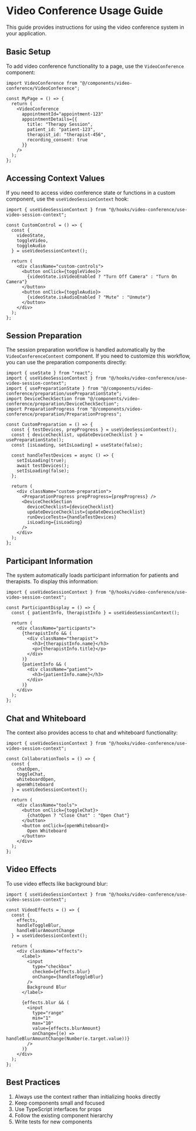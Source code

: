 
# Video Conference Usage Guide

This guide provides instructions for using the video conference system in your application.

## Basic Setup

To add video conference functionality to a page, use the `VideoConference` component:

```tsx
import VideoConference from "@/components/video-conference/VideoConference";

const MyPage = () => {
  return (
    <VideoConference
      appointmentId="appointment-123"
      appointmentDetails={{
        title: "Therapy Session",
        patient_id: "patient-123",
        therapist_id: "therapist-456",
        recording_consent: true
      }}
    />
  );
};
```

## Accessing Context Values

If you need to access video conference state or functions in a custom component, use the `useVideoSessionContext` hook:

```tsx
import { useVideoSessionContext } from "@/hooks/video-conference/use-video-session-context";

const CustomControl = () => {
  const { 
    videoState,
    toggleVideo,
    toggleAudio
  } = useVideoSessionContext();
  
  return (
    <div className="custom-controls">
      <button onClick={toggleVideo}>
        {videoState.isVideoEnabled ? "Turn Off Camera" : "Turn On Camera"}
      </button>
      <button onClick={toggleAudio}>
        {videoState.isAudioEnabled ? "Mute" : "Unmute"}
      </button>
    </div>
  );
};
```

## Session Preparation

The session preparation workflow is handled automatically by the `VideoConferenceContent` component. If you need to customize this workflow, you can use the preparation components directly:

```tsx
import { useState } from "react";
import { useVideoSessionContext } from "@/hooks/video-conference/use-video-session-context";
import { usePreparationState } from "@/components/video-conference/preparation/usePreparationState";
import DeviceCheckSection from "@/components/video-conference/preparation/DeviceCheckSection";
import PreparationProgress from "@/components/video-conference/preparation/PreparationProgress";

const CustomPreparation = () => {
  const { testDevices, prepProgress } = useVideoSessionContext();
  const { deviceChecklist, updateDeviceChecklist } = usePreparationState();
  const [isLoading, setIsLoading] = useState(false);
  
  const handleTestDevices = async () => {
    setIsLoading(true);
    await testDevices();
    setIsLoading(false);
  };
  
  return (
    <div className="custom-preparation">
      <PreparationProgress prepProgress={prepProgress} />
      <DeviceCheckSection 
        deviceChecklist={deviceChecklist}
        updateDeviceChecklist={updateDeviceChecklist}
        runDeviceTests={handleTestDevices}
        isLoading={isLoading}
      />
    </div>
  );
};
```

## Participant Information

The system automatically loads participant information for patients and therapists. To display this information:

```tsx
import { useVideoSessionContext } from "@/hooks/video-conference/use-video-session-context";

const ParticipantDisplay = () => {
  const { patientInfo, therapistInfo } = useVideoSessionContext();
  
  return (
    <div className="participants">
      {therapistInfo && (
        <div className="therapist">
          <h3>{therapistInfo.name}</h3>
          <p>{therapistInfo.title}</p>
        </div>
      )}
      {patientInfo && (
        <div className="patient">
          <h3>{patientInfo.name}</h3>
        </div>
      )}
    </div>
  );
};
```

## Chat and Whiteboard

The context also provides access to chat and whiteboard functionality:

```tsx
import { useVideoSessionContext } from "@/hooks/video-conference/use-video-session-context";

const CollaborationTools = () => {
  const { 
    chatOpen, 
    toggleChat, 
    whiteboardOpen, 
    openWhiteboard 
  } = useVideoSessionContext();
  
  return (
    <div className="tools">
      <button onClick={toggleChat}>
        {chatOpen ? "Close Chat" : "Open Chat"}
      </button>
      <button onClick={openWhiteboard}>
        Open Whiteboard
      </button>
    </div>
  );
};
```

## Video Effects

To use video effects like background blur:

```tsx
import { useVideoSessionContext } from "@/hooks/video-conference/use-video-session-context";

const VideoEffects = () => {
  const { 
    effects, 
    handleToggleBlur, 
    handleBlurAmountChange 
  } = useVideoSessionContext();
  
  return (
    <div className="effects">
      <label>
        <input
          type="checkbox"
          checked={effects.blur}
          onChange={handleToggleBlur}
        />
        Background Blur
      </label>
      
      {effects.blur && (
        <input
          type="range"
          min="1"
          max="10"
          value={effects.blurAmount}
          onChange={(e) => handleBlurAmountChange(Number(e.target.value))}
        />
      )}
    </div>
  );
};
```

## Best Practices

1. Always use the context rather than initializing hooks directly
2. Keep components small and focused
3. Use TypeScript interfaces for props
4. Follow the existing component hierarchy
5. Write tests for new components
